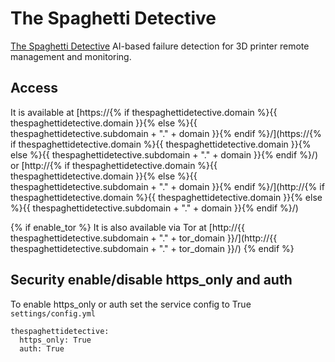 # The Spaghetti Detective

[The Spaghetti Detective](https://thespaghettidetective.com) AI-based failure detection for 3D printer remote management and monitoring.

## Access

It is available at [https://{% if thespaghettidetective.domain %}{{ thespaghettidetective.domain }}{% else %}{{ thespaghettidetective.subdomain + "." + domain }}{% endif %}/](https://{% if thespaghettidetective.domain %}{{ thespaghettidetective.domain }}{% else %}{{ thespaghettidetective.subdomain + "." + domain }}{% endif %}/) or [http://{% if thespaghettidetective.domain %}{{ thespaghettidetective.domain }}{% else %}{{ thespaghettidetective.subdomain + "." + domain }}{% endif %}/](http://{% if thespaghettidetective.domain %}{{ thespaghettidetective.domain }}{% else %}{{ thespaghettidetective.subdomain + "." + domain }}{% endif %}/)

{% if enable_tor %}
It is also available via Tor at [http://{{ thespaghettidetective.subdomain + "." + tor_domain }}/](http://{{ thespaghettidetective.subdomain + "." + tor_domain }}/)
{% endif %}

## Security enable/disable https_only and auth

To enable https_only or auth set the service config to True
`settings/config.yml`

```
thespaghettidetective:
  https_only: True
  auth: True
```
